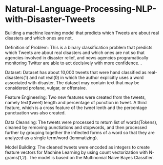 # Natural-Language-Processing-NLP-with-Disaster-Tweets
Building a machine learning model that predicts which Tweets are about real disasters and which ones are not.



Definition of Problem: This is a binary classification problem that predicts which Tweets are about real disasters and which ones are not so that agencies involved in disaster relief, and news agencies programatically monitoring Twitter are able to act decisively with more confidence.
.


Dataset: Dataset has about 10,000 tweets that were hand classified as real-disasters(1) and not real(0) in which the author explicitly uses a word associated with disaster. The dataset may contain text that may be considered profane, vulgar, or offensive.



Feature Engineering: Two new features were created from the tweets, namely text(tweet) length and percentage of punction in tweet. A third feature, which is a cross feature of the tweet lenth and the percentage punctuation was also created.



Data Cleansing: The tweets were processed to return list of words(Tokens), cleaned by removing punctiations and stopwords, and then processed further by grouping together the inflected forms of a word so that they are analyzed as a single term/word (lemmatizing).



Model Building: The cleaned tweets were encoded as integers to create feature vectors for Machine Learning by using count vectorization with N-grams(1,2). The model is based on the Multinomial Naive Bayes Classifier.
